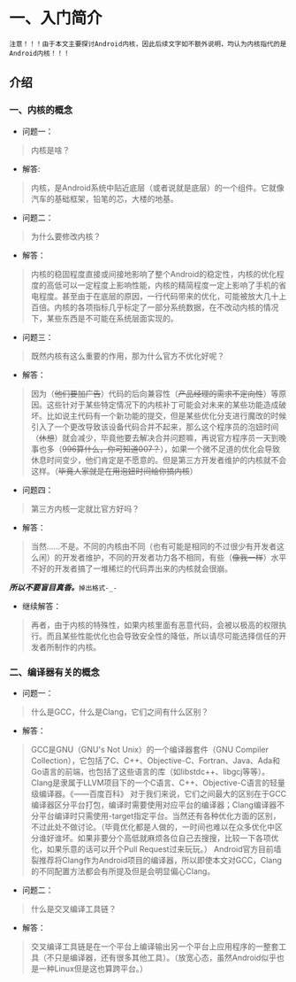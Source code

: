 # 一、入门简介
`注意！！！由于本文主要探讨Android内核，因此后续文字如不额外说明，均认为内核指代的是Android内核！！！`
## 介绍
### 一、内核的概念
- 问题一：
> 内核是啥？

- 解答:
> 内核，是Android系统中贴近底层（或者说就是底层）的一个组件。它就像汽车的基础框架，铅笔的芯，大楼的地基。

- 问题二：
> 为什么要修改内核？

- 解答：
> 内核的稳固程度直接或间接地影响了整个Android的稳定性，内核的优化程度的高低可以一定程度上影响性能，内核的精简程度一定上影响了手机的省电程度。甚至由于在底层的原因，一行代码带来的优化，可能被放大几十上百倍。内核的各项指标几乎标定了一部分系统数据，在不改动内核的情况下，某些东西是不可能在系统层面实现的。

- 问题三：
> 既然内核有这么重要的作用，那为什么官方不优化好呢？

- 解答：
> 因为（~~他们要加广告~~）代码的后向兼容性（~~产品经理的需求不定向性~~）等原因。这些针对于某些特定情况下的内核补丁可能会对未来的某些功能造成破坏。比如说主代码有一个新功能的提交，但是某些优化分支进行魔改的时候引入了一个更改导致该设备代码合并不起来，那么这个程序员的泡妞时间（~~休想~~）就会减少，毕竟他要去解决合并问题嘛，再说官方程序员一天到晚事也多（~~996算什么，你可知道007？~~），如果一个微不足道的优化会导致休息时间变少，他们肯定是不愿意的。但是第三方开发者维护的内核就不会这样。（~~毕竟人家就是在用泡妞时间给你搞内核~~）

- 问题四：
> 第三方内核一定就比官方好吗？

- 解答：
> 当然......不是。不同的内核由不同（也有可能是相同的不过很少有开发者这么闲）的开发者维护，不同的开发者功力各不相同，有些（~~像我一样~~）水平不好的开发者搞了一堆稀烂的代码弄出来的内核就会很崩。

***所以不要盲目真香。***`掉出格式-_-`

- 继续解答：
> 再者，由于内核的特殊性，如果内核里面有恶意代码，会被以极高的权限执行。而且某些性能优化也会导致安全性的降低，所以请尽可能选择信任的开发者所制作的内核。

### 二、编译器有关的概念
- 问题一：
> 什么是GCC，什么是Clang，它们之间有什么区别？

- 解答：
> GCC是GNU（GNU's Not Unix）的一个编译器套件（GNU Compiler Collection），它包括了C、C++、Objective-C、Fortran、Java、Ada和Go语言的前端，也包括了这些语言的库（如libstdc++、libgcj等等）。Clang是隶属于LLVM项目下的一个C语言、C++、Objective-C语言的轻量级编译器。《——百度百科》
对于我们来说，它们之间最大的区别在于GCC编译器区分平台打包，编译时需要使用对应平台的编译器；Clang编译器不分平台编译时只需使用-target指定平台。当然还有各种优化方面的区别，不过此处不做讨论。（毕竟优化都是人做的，一时间也难以在众多优化中区分谁好谁坏。如果非要分个高低就麻烦各位自己去搜搜，比较一下各项优化，如果乐意的话可以开个Pull Request过来玩玩。）
Android官方目前墙裂推荐将Clang作为Android项目的编译器，所以即使本文对GCC，Clang的不同配置方法都会有所提及但是会明显偏心Clang。

- 问题二：
> 什么是交叉编译工具链？

- 解答：
> 交叉编译工具链是在一个平台上编译输出另一个平台上应用程序的一整套工具（不只是编译器，还有很多其他工具）。（放宽心态，虽然Android似乎也是一种Linux但是这也算跨平台。）
